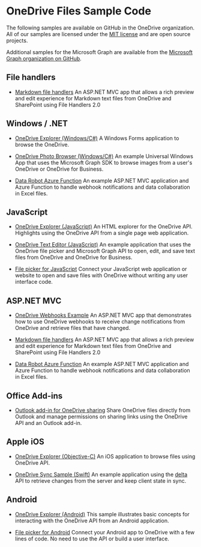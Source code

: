 # OneDrive Files Sample Code

The following samples are available on GitHub in the OneDrive organization. 
All of our samples are licensed under the [MIT license](https://opensource.org/licenses/MIT) and are open source projects.

Additional samples for the Microsoft Graph are available from the [Microsoft Graph organization on GitHub](https://github.com/MicrosoftGraph/?q=sample).

## File handlers

* [Markdown file handlers](https://github.com/OneDrive/o365-markdown-file-handler-v2)
  An ASP.NET MVC app that allows a rich preview and edit experience for Markdown text files from OneDrive and SharePoint using File Handlers 2.0

## Windows / .NET

* [OneDrive Explorer (Windows/C#)](https://github.com/OneDrive/onedrive-sample-apibrowser-dotnet)
  A Windows Forms application to browse the OneDrive.

* [OneDrive Photo Browser (Windows/C#)](https://github.com/OneDrive/graph-sample-photobrowser-uwp)
  An example Universal Windows App that uses the Microsoft Graph SDK to browse images from a user's OneDrive or OneDrive for Business.

* [Data Robot Azure Function](https://github.com/OneDrive/onedrive-data-robot-azure-function)
  An example ASP.NET MVC application and Azure Function to handle webhook notifications and data collaboration in Excel files.

## JavaScript

* [OneDrive Explorer (JavaScript)](http://github.com/OneDrive/onedrive-explorer-js)
  An HTML explorer for the OneDrive API. Highlights using the OneDrive API
  from a single page web application.

* [OneDrive Text Editor (JavaScript)](https://github.com/OneDrive/onedrive-texteditor-js)
  An example application that uses the OneDrive file picker and Microsoft Graph API to open, edit, and save text files from OneDrive and OneDrive for Business.

* [File picker for JavaScript](sdk/js-v72/js-picker-overview.md)
  Connect your JavaScript web application or website to open and save files with
  OneDrive without writing any user interface code.

## ASP.NET MVC

* [OneDrive Webhooks Example](https://github.com/OneDrive/onedrive-webhooks-aspnet)
  An ASP.NET MVC app that demonstrates how to use OneDrive webhooks to receive
  change notifications from OneDrive and retrieve files that have changed.

* [Markdown file handlers](https://github.com/OneDrive/o365-markdown-file-handler-v2)
  An ASP.NET MVC app that allows a rich preview and edit experience for Markdown text files from OneDrive and SharePoint using File Handlers 2.0

* [Data Robot Azure Function](https://github.com/OneDrive/onedrive-data-robot-azure-function)
  An example ASP.NET MVC application and Azure Function to handle webhook notifications and data collaboration in Excel files.

## Office Add-ins

* [Outlook add-in for OneDrive sharing](https://github.com/OfficeDev/Outlook-Add-in-Sharing-to-OneDrive)
  Share OneDrive files directly from Outlook and manage permissions on sharing
  links using the OneDrive API and an Outlook add-in.

## Apple iOS

* [OneDrive Explorer (Objective-C)](https://github.com/OneDrive/onedrive-sdk-ios/tree/master/Examples/iOSExplorer)
  An iOS application to browse files using OneDrive API.

* [OneDrive Sync Sample (Swift)](https://github.com/OneDrive/onedrive-sample-sync-ios)
  An example application using the [delta](items/view_delta.md) API to
  retrieve changes from the server and keep client state in sync.

## Android

* [OneDrive Explorer (Android)](http://github.com/OneDrive/onedrive-explorer-android)
  This sample illustrates basic concepts for interacting with the OneDrive API
  from an Android application.

* [File picker for Android](https://msdn.microsoft.com/EN-US/library/dn833235.aspx)
  Connect your Android app to OneDrive with a few lines of code. No need to
  use the API or build a user interface.

<!-- {
  "type": "#page.annotation",
  "description": "Sample code projects for the OneDrive API and Pickers",
  "keywords": "sample code ios android windows onedrive files API",
  "section": "samples"
} -->

